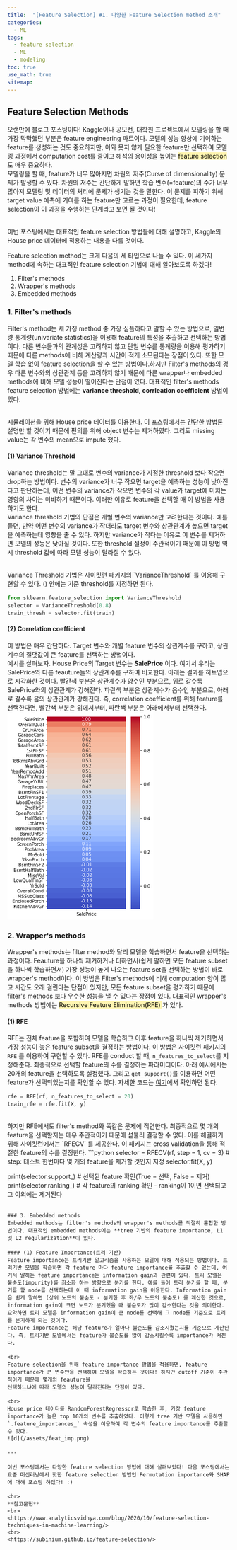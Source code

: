 ```yaml
---
title:  "[Feature Selection] #1. 다양한 Feature Selection method 소개"
categories:
  - ML
tags:
  - feature selection
  - ML
  - modeling
toc: true
use_math: true
sitemap: 
---
```

## Feature Selection Methods
오랜만에 블로그 포스팅이다! Kaggle이나 공모전, 대학원 프로젝트에서 모델링을 할 때 가장 막막했던 부분은 feature engineering 파트이다. 모델의 성능 향상에 기여하는 feature를 생성하는 것도 중요하지만,
이와 못지 않게 필요한 feature만 선택하여 모델링 과정에서 computation cost를 줄이고 해석의 용이성을 높이는 <mark style='background-color: #fff5b1'> feature selection </mark> 도 매우 중요하다.
<br>
모델링을 할 때, feature가 너무 많아지면 차원의 저주(Curse of dimensionality) 문제가 발생할 수 있다. 차원의 저주는 간단하게 말하면 학습 변수(=feature)의 수가 너무 많아져 모델링 및 데이터의 처리에 문제가
생기는 것을 말한다. 이 문제를 피하기 위해 target value 예측에 기여를 하는 feature만 고르는 과정이 필요한데, feature selection이 이 과정을 수행하는 단계라고 보면 될 것이다!

<br>
이번 포스팅에서는 대표적인 feature selection 방법들에 대해 설명하고, Kaggle의 House price 데이터에 적용하는 내용을 다룰 것이다.

<br>

Feature selection method는 크게 다음의 세 타입으로 나눌 수 있다. 이 세가지 method에 속하는 대표적인 feature selection 기법에 대해 알아보도록 하겠다!
 1. Filter's methods
 2. Wrapper's methods
 3. Embedded methods
 
### 1. Filter's methods
Filter's method는 세 가징 method 중 가장 심플하다고 말할 수 있는 방법으로, 일변량 통계량(univariate statistics)을 이용해 feature의 특성을 추출하고 선택하는 방법이다. 다른 변수들과의 관계성은 고려하지 않고 단일 변수를 통계량을 이용해 평가하기 때문에 다른 methods에 비해 계산량과 시간이 적게 소모된다는 장점이 있다. 또한 모델 학습 없이 feature selection을 할 수 있는 방법이다.하지만 Filter's methods의 경우 다른 변수와의 상관관계 등을 고려하지 않기 때문에 다른 wrapper나 embedded methods에 비해 모델 성능이 떨어진다는 단점이 있다.
대표적인 filter's methods feature selection 방법에는 **variance threshold, corrleation coefficient** 방법이 있다. 
 
<br>
시뮬레이션을 위해 House price 데이터를 이용한다. 이 포스팅에서는 간단한 방법론 설명만 할 것이기 때문에 편의를 위해 object 변수는 제거하였다. 그리도 missing value는 각 변수의 mean으로 impute 했다.
  
#### (1) Variance Threshold
Variance threshold는 말 그대로 변수의 variance가 지정한 threshold 보다 작으면 drop하는 방법이다. 변수의 variance가 너무 작으면 target을 예측하는 성능이 낮아진다고 판단하는데, 어떤 변수의 variance가 작으면 변수의 각 value가 target에 미치는 영향의 차이는 미비하기 때문이다. 이러한 이유로 feature을 선택할 때 이 방법을 사용하기도 한다.<br>
Variance threshold 기법의 단점은 개별 변수의 variance만 고려한다는 것이다. 예를 들면, 만약 어떤 변수의 variance가 작더라도 target 변수와 상관관계가 높으면 target을 예측하는데 영향을 줄 수 있다. 하지만 variance가 작다는 이유로 이 변수를 제거하면 모델의 성능은 낮아질 것이다. 또한 threshold 설정이 주관적이기 때문에 이 방법 역시 threshold 값에 따라 모델 성능이 달라질 수 있다.

<br>
Variance Threshold 기법은 사이킷런 패키지의 `VarianceThreshold` 를 이용해 구현할 수 있다. () 안에는 기준 threshold를 지정하면 된다.

```python
from sklearn.feature_selection import VarianceThreshold
selector = VarianceThreshold(0.8)
train_thresh = selector.fit(train)
```

#### (2) Correlation coefficient
이 방법은 매우 간단하다. Target 변수와 개별 feature 변수의 상관계수를 구하고, 상관계수의 절댓값이 큰 feature를 선택하는 방법이다. 
<br>
예시를 살펴보자. House Price의 Target 변수는 **SalePrice** 이다. 여기서 우리는 SalePrice와 다른 feauture들의 상관계수를 구하여 비교한다. 아래는 결과를 히트맵으로 시각화한 것이다. 빨간색 부분은 상관계수가 양수인 부분으로, 위로 갈수록 SalePrice와의 상관관계가 강해진다. 파란색 부분은 상관계수가 음수인 부분으로, 아래로 갈수록 음의 상관관계가 강해진다. 즉, correlation coefficient를 위해 feature를 선택한다면, 빨간색 부분은 위에서부터, 파란색 부분은 아래에서부터 선택한다. <br>
![d](/assets/corr_heatmap.png)
 

### 2. Wrapper's methods
Wrapper's methods는 filter method와 달리 모델을 학습하면서 feature을 선택하는 과정이다. Feauture을 하나씩 제거하거나 더하면서(쉽게 말하면 모든 feature subset을 하나씩 학습하면서) 가장 성능이 높게 나오는 feature set을 선택하는 방법이 바로 wrapper's method이다. 이 방법은 Filter's methods에 비해 computation 양이 많고 시간도 오래 걸린다는 단점이 있지만, 모든 feature subset을 평가하기 때문에 filter's methods 보다 우수한 성능을 낼 수 있다는 장점이 있다. 대표적인 wrapper's methods 방법에는 <mark style='background-color: #fff5b1'> Recursive Feature Elimination(RFE) </mark> 가 있다.

#### (1) RFE
RFE는 전체 feature을 포함하여 모델을 학습하고 이후 feature을 하나씩 제거하면서 가장 성능이 놓은 feature subset을 결정하는 방법이다. 이 방법은 사이킷런 패키지의 `RFE` 를 이용하여 구현할 수 있다. RFE를 conduct 할 때, `n_features_to_select`를 지정해준다. 최종적으로 선택할 feature의 수를 결정하는 파라미터이다. 아래 예시에서는 20개의 feature을 선택하도록 설정했다. 그리고
`get_support()`를 이용하면 어떤 feature가 선택되었는지를 확인할 수 있다. 자세한 코드는 [여기](https://github.com/hyewonleess/github_blog_posts/tree/main/feature_selection)에서 확인하면 된다.
```python
rfe = RFE(rf, n_features_to_select = 20)
train_rfe = rfe.fit(X, y)
```
<br>
하지만 RFE에서도 filter's method와 똑같은 문제에 직면한다. 최종적으로 몇 개의 feature을 선택할지는 매우 주관적이기 때문에 섣불리 결정할 수 없다. 이를 해결하기 위해 사이킷런에서는 `RFECV` 를 제공한다. 이 패키지는 cross validation을 통해 적절한 feature의 수를 결정한다.
```python
selector = RFECV(rf, step = 1, cv = 3) # step: 테스트 한번마다 몇 개의 feature을 제거할 것인지 지정
selector.fit(X, y)

print(selector.support_) # 선택된 feature 확인(True = 선택, False = 제거)
print(selector.ranking_) # 각 feature의 ranking 확인 - ranking이 1이면 선택되고 그 이외에는 제거된다
```

### 3. Embedded methods
Embedded methods는 filter's methods와 wrapper's methods를 적절히 혼합한 방법이다. 대표적인 embedded methods에는 **tree 기반의 feature importance, L1 및 L2 regularization**이 있다.

#### (1) Feature Importance(트리 기반)
Feature importance는 트리기반 알고리즘을 사용하는 모델에 대해 적용되는 방법이다. 트리기반 모델을 학습하면 각 feature 마다 feature importance를 추출할 수 있는데, 여기서 말하는 feature importance는 information gain과 관련이 있다. 트리 모델은 불순도(impurity)를 최소화 하는 방향으로 분기를 한다. 예를 들어 트리 분기를 할 때, 분기를 할 node를 선택하는데 이 때 information gain을 이용한다. Information gain은 쉽게 말하면 (상위 노드의 불순도 - 분기한 후 좌/우 노드의 불순도) 를 계산한 것으로, information gain이 크면 노드가 분기했을 때 불순도가 많이 감소한다는 것을 의미한다. 요약하면 트리 모델은 information gain이 큰 node를 선택해 그 node를 기준으로 트리를 분기하게 되는 것이다. 
Feature importance는 해당 feature가 얼마나 불순도를 감소시켰는지를 기준으로 계산된다. 즉, 트리기반 모델에서는 feature가 불순도를 많이 감소시킬수록 importance가 커진다.

<br>
Feature selection을 위해 feature importance 방법을 적용하면, feature importance가 큰 변수만을 선택하여 모델을 학습하는 것이다! 하지만 cutoff 기준이 주관적이기 때문에 몇개의 feauture을
선택하느냐에 따라 모델의 성능이 달라진다는 단점이 있다.

<br>
House price 데이터를 RandomForestRegressor로 학습한 후, 가장 feature importance가 높은 top 10개의 변수를 추출하였다. 이렇게 tree 기반 모델을 사용하면 `.feature_importances_` 속성을 이용하여 각 변수의 feature importance를 추출할 수 있다.
![d](/assets/feat_imp.png)

---

이번 포스팅에서는 다양한 feature selection 방법에 대해 살펴보았다! 다음 포스팅에서는 요즘 머신러닝에서 핫한 feature selection 방법인 Permutation importance와 SHAP에 대해 포스팅 하겠다! :)

<br>
**참고문헌**
<br>
<https://www.analyticsvidhya.com/blog/2020/10/feature-selection-techniques-in-machine-learning/>
<br>
<https://subinium.github.io/feature-selection/>
